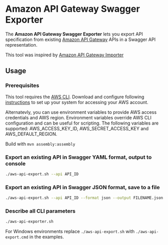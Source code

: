 # Amazon API Gateway Swagger Exporter

The **Amazon API Gateway Swagger Exporter** lets you export API specification from existing [Amazon API Gateway][service-page] APIs in a Swagger API representation.

This tool was inspired by [Amazon API Gateway Importer][aws-apigateway-importer]

[service-page]: http://aws.amazon.com/api-gateway/
[aws-apigateway-importer]: https://github.com/awslabs/aws-apigateway-importer

## Usage

### Prerequisites

This tool requires the [AWS CLI](http://aws.amazon.com/cli).
Download and configure following [instructions](http://docs.aws.amazon.com/cli/latest/userguide/cli-chap-getting-started.html) to set up your system for accessing your AWS account.

Alternatevly, you can use environment variables to provide AWS access credentials and AWS region.
Environment variables override AWS CLI configuration and can be useful for scripting.
The following variables are supported: AWS\_ACCESS\_KEY\_ID, AWS\_SECRET\_ACCESS\_KEY and AWS\_DEFAULT\_REGION.

Build with `mvn assembly:assembly`

### Export an existing API in Swagger YAML format, output to console

```sh
./aws-api-export.sh --api API_ID
```

### Export an existing API in Swagger JSON format, save to a file

```sh
./aws-api-export.sh --api API_ID --format json --output FILENAME.json
```

### Describe all CLI parameters
```sh
./aws-api-exporter.sh
```

For Windows environments replace `./aws-api-export.sh` with `./aws-api-export.cmd` in the examples.

